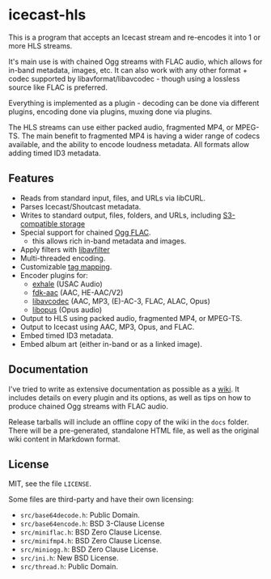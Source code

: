 # icecast-hls

This is a program that accepts an Icecast stream and re-encodes it
into 1 or more HLS streams.

It's main use is with chained Ogg streams with FLAC audio, which
allows for in-band metadata, images, etc. It can also work with any
other format + codec supported by libavformat/libavcodec - though using
a lossless source like FLAC is preferred.

Everything is implemented as a plugin - decoding can be done
via different plugins, encoding done via plugins, muxing done
via plugins.

The HLS streams can use either packed audio, fragmented MP4, or MPEG-TS.
The main benefit to fragmented MP4 is having a wider range of codecs
available, and the ability to encode loudness metadata. All formats
allow adding timed ID3 metadata.

## Features

* Reads from standard input, files, and URLs via libCURL.
* Parses Icecast/Shoutcast metadata.
* Writes to standard output, files, folders, and URLs,
including [S3-compatible storage](https://github.com/jprjr/icecast-hls/wiki/Plugins:-Output#aws-default-false)
* Special support for chained [Ogg FLAC](https://github.com/jprjr/icecast-hls/wiki/Misc:-Ogg-Chaining-With-FLAC).
    * this allows rich in-band metadata and images.
* Apply filters with [libavfilter](https://ffmpeg.org/ffmpeg-filters.html)
* Multi-threaded encoding.
* Customizable [tag mapping](https://github.com/jprjr/icecast-hls/wiki/Configuration-Reference#tagmaps).
* Encoder plugins for:
    * [exhale](https://gitlab.com/ecodis/exhale) (USAC Audio)
    * [fdk-aac](https://github.com/mstorsjo/fdk-aac) (AAC, HE-AAC/V2)
    * [libavcodec](https://ffmpeg.org/ffmpeg-codecs.html) (AAC, MP3, (E)-AC-3, FLAC, ALAC, Opus)
    * [libopus](https://www.opus-codec.org/) (Opus audio)
* Output to HLS using packed audio, fragmented MP4, or MPEG-TS.
* Output to Icecast using AAC, MP3, Opus, and FLAC.
* Embed timed ID3 metadata.
* Embed album art (either in-band or as a linked image).

## Documentation

I've tried to write as extensive documentation as possible as
a [wiki](https://github.com/jprjr/icecast-hls/wiki/Documentation).
It includes details on every plugin and its options, as well as tips
on how to produce chained Ogg streams with FLAC audio.

Release tarballs will include an offline copy of the wiki in the `docs`
folder. There will be a pre-generated, standalone HTML file, as well
as the original wiki content in Markdown format.

## License

MIT, see the file `LICENSE`.

Some files are third-party and have their own licensing:

* `src/base64decode.h`: Public Domain.
* `src/base64encode.h`: BSD 3-Clause License
* `src/miniflac.h`: BSD Zero Clause License.
* `src/minifmp4.h`: BSD Zero Clause License.
* `src/miniogg.h`: BSD Zero Clause License.
* `src/ini.h`: New BSD License.
* `src/thread.h`: Public Domain.
